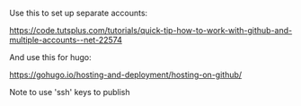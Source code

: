 Use this to set up separate accounts:

https://code.tutsplus.com/tutorials/quick-tip-how-to-work-with-github-and-multiple-accounts--net-22574

And use this for hugo:

https://gohugo.io/hosting-and-deployment/hosting-on-github/

Note to use 'ssh' keys to publish